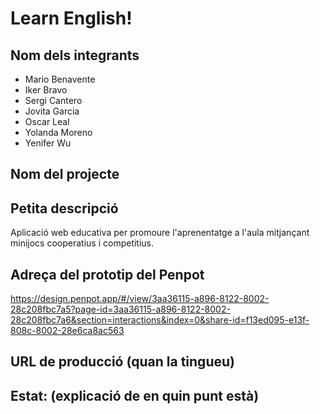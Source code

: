 # Learn English!

## Nom dels integrants
* Mario Benavente
* Iker Bravo
* Sergi Cantero
* Jovita Garcia
* Oscar Leal
* Yolanda Moreno
* Yenifer Wu

## Nom del projecte

## Petita descripció
Aplicació web educativa per promoure l'aprenentatge a l'aula mitjançant minijocs cooperatius i competitius. 

## Adreça del prototip del Penpot
https://design.penpot.app/#/view/3aa36115-a896-8122-8002-28c208fbc7a5?page-id=3aa36115-a896-8122-8002-28c208fbc7a6&section=interactions&index=0&share-id=f13ed095-e13f-808c-8002-28e6ca8ac563

## URL de producció (quan la tingueu)

## Estat: (explicació de en quin punt està)

